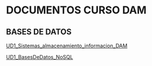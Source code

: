 # DOCUMENTOS CURSO DAM

## BASES DE DATOS
[UD1_Sistemas_almacenamiento_informacion_DAM](https://mega.nz/file/0MNBgKoD#jvAWM3g2zqnlucT_-HoUT8JQ4Setk8Ro0CdwPz5c0jE)

[UD1_BasesDeDatos_NoSQL](https://mega.nz/file/0ZdBgaYQ#oSw3Nn5dv_GQeNze0HbU5TuW8yMDS7jzJ8vjV6NALQo)
